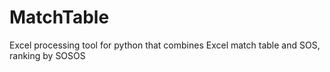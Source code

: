 # MatchTable
Excel processing tool for python that combines Excel match table and SOS, ranking by SOSOS
